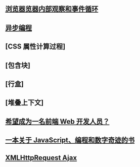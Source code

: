 ## [浏览器览器内部观察和事件循环](./event-loop.md)
## [异步编程](./AsynchronousJavaScript.md)
## [CSS 属性计算过程]
## [包含块]
## [行盒]
## [堆叠上下文]
## [希望成为一名前端 Web 开发人员？](https://developer.mozilla.org/en-US/docs/Learn/Front-end_web_developer)
## [一本关于 JavaScript、编程和数字奇迹的书](https://eloquentjavascript.net/)
## [XMLHttpRequest Ajax](https://developer.mozilla.org/en-US/docs/Web/API/XMLHttpRequest)